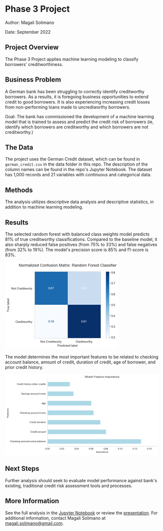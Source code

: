 # Phase 3 Project

Author: Magali Solimano

Date: September 2022

## Project Overview

The Phase 3 Project applies machine learning modeling to classify borrowers' creditworthiness.

## Business Problem

A German bank has been struggling to correctly identify creditworthy borrowers. As a results, it is foregoing business opportunities to extend credit to good borrowers. It is also experiencing increasing credit losses from non-performing loans made to uncrediworthy borrowers.

Goal: The bank has commissioned the development of a machine learning model that is trained to assess and predict the credit risk of borrowers (ie, identify which borrowers are creditworthy and which borrowers are not creditworthy.)

## The Data

The project uses the German Credit dataset, which can be found in  `german_credit.csv` in the data folder in this repo. The description of the column names can be found in the repo's Jupyter Notebook. The dataset has 1,000 records and 21 variables with continuous and categorical data.

## Methods
The analysis utilizes descriptive data analysis and descriptive statistics, in addition to machine learning modeling.

## Results
The selected random forest with balanced class weights model predicts 81% of true creditworthy classifications. Compared to the baseline model, it also sharply reduced false positives (from 75% to 33%) and false negatives (from 32% to 19%). The model's precision score is 85% and f1-score is 83%.

![cm_rf](./images/cm_rf.png)

The model determines the most important features to be related to checking account balance, amount of credit, duration of credit, age of borrower, and prior credit history.

![feature_importance](./images/feature_importance.png)

## Next Steps
Further analysis should seek to evaluate model performance against bank's existing, traditional credit risk assessment tools and processes.  

## More Information
See the full analysis in the [Jupyter Notebook](https://github.com/magalisolimano/classification-of-credit/blob/main/notebook.ipynb) or review the [presentation](https://github.com/magalisolimano/classification-of-credit/blob/master/presentation_phase3.pdf). For additional information, contact Magali Solimano at magali.solimano@gmail.com.
